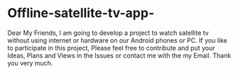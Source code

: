 # Offline-satellite-tv-app-
Dear My Friends,  I am going to develop a project to watch satellite tv without using internet or hardware on our Android phones or PC. If you like to participate in this project, Please feel free to contribute and put your Ideas, Plans and Views in the Issues or contact me with the my Email. Thank you very much.
